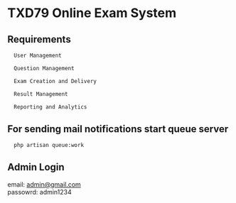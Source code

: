 # TXD79 Online Exam System
## Requirements


```bash
  User Management
```
```bash
  Question Management
```
```bash
  Exam Creation and Delivery
``` 
```bash
  Result Management
```
```bash
  Reporting and Analytics
```

## For sending mail notifications start queue server
```bash
  php artisan queue:work
```
## Admin Login

email: admin@gmail.com  
passowrd: admin1234